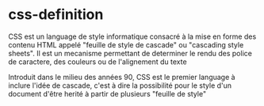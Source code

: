 # css-definition

<a name="haut">

CSS est un language de style informatique consacré à la mise en forme des contenu HTML appelé "feuille de style de cascade" ou "cascading style sheets".
Il est un mecanisme permettant de determiner le rendu des police de caractere, des couleurs ou de l'alignement du texte


Introduit dans le milieu des années 90, CSS est le premier language à inclure l'idée de cascade, c'est à dire la possibilité pour le style d'un document d'être herité à partir de plusieurs "feuille de style"
